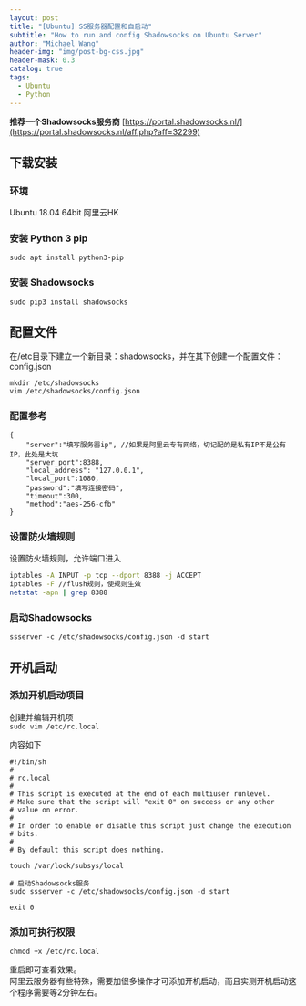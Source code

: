 ```yaml
---
layout: post
title: "[Ubuntu] SS服务器配置和自启动"
subtitle: "How to run and config Shadowsocks on Ubuntu Server"
author: "Michael Wang"
header-img: "img/post-bg-css.jpg"
header-mask: 0.3
catalog: true
tags:
  - Ubuntu
  - Python
---
```


**推荐一个Shadowsocks服务商** [https://portal.shadowsocks.nl/](https://portal.shadowsocks.nl/aff.php?aff=32299)

## 下载安装
### 环境
Ubuntu 18.04 64bit 阿里云HK
### 安装 Python 3 pip
```sudo apt install python3-pip```
### 安装 Shadowsocks
```sudo pip3 install shadowsocks```

## 配置文件
在/etc目录下建立一个新目录：shadowsocks，并在其下创建一个配置文件：config.json
```shell
mkdir /etc/shadowsocks
vim /etc/shadowsocks/config.json
```
### 配置参考
```
{
    "server":"填写服务器ip", //如果是阿里云专有网络，切记配的是私有IP不是公有IP，此处是大坑
    "server_port":8388,
    "local_address": "127.0.0.1",
    "local_port":1080,
    "password":"填写连接密码",
    "timeout":300,
    "method":"aes-256-cfb"
}
```
### 设置防火墙规则
设置防火墙规则，允许端口进入
```bash
iptables -A INPUT -p tcp --dport 8388 -j ACCEPT
iptables -F //flush规则，使规则生效
netstat -apn | grep 8388
```

### 启动Shadowsocks
``
ssserver -c /etc/shadowsocks/config.json -d start
``

## 开机启动
### 添加开机启动项目
创建并编辑开机项  
```sudo vim /etc/rc.local```

内容如下
```
#!/bin/sh
#
# rc.local
#
# This script is executed at the end of each multiuser runlevel.
# Make sure that the script will "exit 0" on success or any other
# value on error.
#
# In order to enable or disable this script just change the execution
# bits.
#
# By default this script does nothing.

touch /var/lock/subsys/local

# 启动Shadowsocks服务
sudo ssserver -c /etc/shadowsocks/config.json -d start

exit 0
```

### 添加可执行权限
```chmod +x /etc/rc.local```

重启即可查看效果。  
阿里云服务器有些特殊，需要加很多操作才可添加开机启动，而且实测开机启动这个程序需要等2分钟左右。

